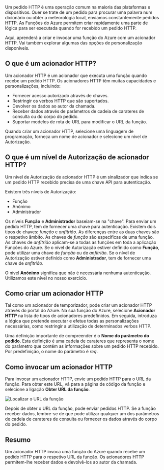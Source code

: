 Um pedido HTTP é uma operação comum na maioria das plataformas e dispositivos. Quer se trate de um pedido para procurar uma palavra num dicionário ou obter a meteorologia local, enviamos constantemente pedidos HTTP. As Funções do Azure permitem criar rapidamente uma parte de lógica para ser executada quando for recebido um pedido HTTP.  

Aqui, aprenderá a criar e invocar uma função do Azure com um acionador HTTP. Vai também explorar algumas das opções de personalização disponíveis.

## <a name="what-is-an-http-trigger"></a>O que é um acionador HTTP?

Um acionador HTTP é um acionador que executa uma função quando recebe um pedido HTTP. Os acionadores HTTP têm muitas capacidades e personalizações, incluindo:

- Fornecer acesso autorizado através de chaves.
- Restringir os verbos HTTP que são suportados.
- Devolver os dados ao autor da chamada.
- Receber dados através de parâmetros de cadeia de carateres de consulta ou do corpo do pedido.
- Suportar modelos de rota de URL para modificar o URL da função.

Quando criar um acionador HTTP, selecione uma linguagem de programação, forneça um nome de acionador e selecione um nível de Autorização.

## <a name="what-is-an-http-trigger-authorization-level"></a>O que é um nível de Autorização de acionador HTTP?

Um nível de Autorização de acionador HTTP é um sinalizador que indica se um pedido HTTP recebido precisa de uma chave API para autenticação.

Existem três níveis de Autorização:

- Função
- Anónimo
- Administrador

Os níveis **Função** e **Administrador** baseiam-se na "chave". Para enviar um pedido HTTP, tem de fornecer uma chave para autenticação. Existem dois tipos de chaves: *função* e *anfitrião*. As diferenças entre as duas chaves são o respetivo âmbito. As chaves de *função* são específicas de uma função. As chaves de *anfitrião* aplicam-se a todas as funções em toda a aplicação Funções do Azure. Se o nível de Autorização estiver definido como **Função**, pode utilizar uma chave de *função* ou de *anfitrião*. Se o nível de Autorização estiver definido como **Administrador**, tem de fornecer uma chave de *anfitrião*.

O nível **Anónimo** significa que não é necessária nenhuma autenticação. Utilizamos este nível no nosso exercício.

## <a name="how-to-create-an-http-trigger"></a>Como criar um acionador HTTP

Tal como um acionador de temporizador, pode criar um acionador HTTP através do portal do Azure. Na sua função do Azure, selecione **Acionador HTTP** na lista de tipos de acionadores predefinidos. Em seguida, introduza a lógica que pretende executar e efetue todas as personalizações necessárias, como restringir a utilização de determinados verbos HTTP. 

Uma definição importante de compreender é o **Nome do parâmetro do pedido**. Esta definição é uma cadeia de carateres que representa o nome do parâmetro que contém as informações sobre um pedido HTTP recebido. Por predefinição, o nome do parâmetro é *req*.

## <a name="how-to-invoke-an-http-trigger"></a>Como invocar um acionador HTTP

Para invocar um acionador HTTP, envie um pedido HTTP para o URL da função. Para obter este URL, vá para a página de código da função e selecione a ligação **Obter URL da função**.

![Localizar o URL da função](../media/5-function-url.png)

Depois de obter o URL da função, pode enviar pedidos HTTP. Se a função receber dados, lembre-se de que pode utilizar qualquer um dos parâmetros de cadeia de carateres de consulta ou fornecer os dados através do corpo do pedido.

## <a name="summary"></a>Resumo

Um acionador HTTP invoca uma função do Azure quando recebe um pedido HTTP para o respetivo URL da função. Os acionadores HTTP permitem-lhe receber dados e devolvê-los ao autor da chamada.
